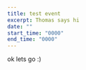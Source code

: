 ```yaml
---
title: test event
excerpt: Thomas says hi
date: ""
start_time: "0000"
end_time: "0000"
---
```

ok lets go :)